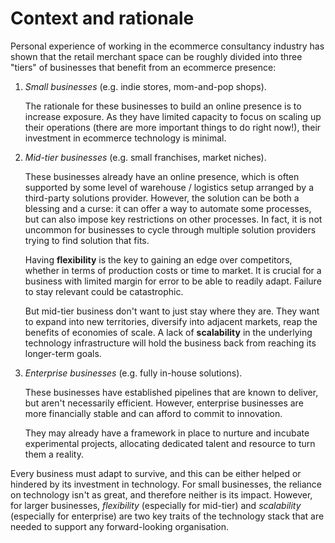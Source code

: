 # Context and rationale
Personal experience of working in the ecommerce consultancy industry has shown
that the retail merchant space can be roughly divided into three "tiers" of
businesses that benefit from an ecommerce presence:

1. _Small businesses_ (e.g. indie stores, mom-and-pop shops).

   The rationale for these businesses to build an online presence is to
   increase exposure. As they have limited capacity to focus on scaling up
   their operations (there are more important things to do right now!), their
   investment in ecommerce technology is minimal.

2. _Mid-tier businesses_ (e.g. small franchises, market niches).

   These businesses already have an online presence, which is often supported
   by some level of warehouse / logistics setup arranged by a third-party
   solutions provider. However, the solution can be both a blessing and a
   curse: it can offer a way to automate some processes, but can also impose
   key restrictions on other processes. In fact, it is not uncommon for
   businesses to cycle through multiple solution providers trying to find
   solution that fits.

   Having **flexibility** is the key to gaining an edge over competitors,
   whether in terms of production costs or time to market. It is crucial for a
   business with limited margin for error to be able to readily adapt. Failure
   to stay relevant could be catastrophic.

   But mid-tier business don't want to just stay where they are. They want to
   expand into new territories, diversify into adjacent markets, reap the
   benefits of economies of scale. A lack of **scalability** in the underlying
   technology infrastructure will hold the business back from reaching its
   longer-term goals.

3. _Enterprise businesses_ (e.g. fully in-house solutions).

   These businesses have established pipelines that are known to deliver, but
   aren't necessarily efficient. However, enterprise businesses are more
   financially stable and can afford to commit to innovation.

   They may already have a framework in place to nurture and incubate
   experimental projects, allocating dedicated talent and resource to turn them
   a reality.

Every business must adapt to survive, and this can be either helped or hindered
by its investment in technology. For small businesses, the reliance on
technology isn't as great, and therefore neither is its impact. However, for
larger businesses, _flexibility_ (especially for mid-tier) and _scalability_
(especially for enterprise) are two key traits of the technology stack that are
needed to support any forward-looking organisation.
